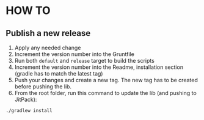 # HOW TO

## Publish a new release

1. Apply any needed change
1. Increment the version number into the Gruntfile
1. Run both `default` and `release` target to build the scripts
1. Increment the version number into the Readme, installation section (gradle has to match the latest tag)
1. Push your changes and create a new tag. The new tag has to be created before pushing the lib.
1. From the root folder, run this command to update the lib (and pushing to JitPack):

  ```./gradlew install```
